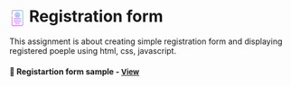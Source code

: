 # <span><img src="./form.png" alt=registration style="height: 1em; vertical-align: middle;"></span>  Registration form

This assignment is about creating simple registration form and displaying registered poeple using html, css, javascript.

<h4>🔹 Registartion form sample - <a href="https://simonakom.github.io/registration-form/registration.html" style="font-size:small;">View</a><h4>

